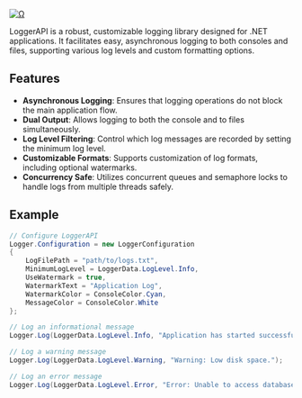 <a href="Ω"><img src="http://readme-typing-svg.herokuapp.com?font=VT323&size=90&duration=2000&pause=1000&color=39008a&center=true&random=false&width=1100&height=140&lines=%E2%98%A6++LoggerAPI++%E2%98%A6;%E2%98%A6++By+xyeizo++%E2%98%A6;" alt="Ω" /></a>
 

LoggerAPI is a robust, customizable logging library designed for .NET applications. It facilitates easy, asynchronous logging to both consoles and files, supporting various log levels and custom formatting options.

## Features

- **Asynchronous Logging**: Ensures that logging operations do not block the main application flow.
- **Dual Output**: Allows logging to both the console and to files simultaneously.
- **Log Level Filtering**: Control which log messages are recorded by setting the minimum log level.
- **Customizable Formats**: Supports customization of log formats, including optional watermarks.
- **Concurrency Safe**: Utilizes concurrent queues and semaphore locks to handle logs from multiple threads safely.

## Example

```csharp
// Configure LoggerAPI
Logger.Configuration = new LoggerConfiguration
{
    LogFilePath = "path/to/logs.txt",
    MinimumLogLevel = LoggerData.LogLevel.Info,
    UseWatermark = true,
    WatermarkText = "Application Log",
    WatermarkColor = ConsoleColor.Cyan,
    MessageColor = ConsoleColor.White
};

// Log an informational message
Logger.Log(LoggerData.LogLevel.Info, "Application has started successfully.");

// Log a warning message
Logger.Log(LoggerData.LogLevel.Warning, "Warning: Low disk space.");

// Log an error message
Logger.Log(LoggerData.LogLevel.Error, "Error: Unable to access database.");
```
